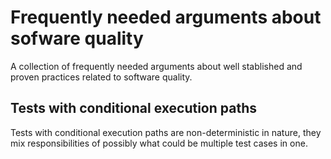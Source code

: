 # Frequently needed arguments about sofware quality

A collection of frequently needed arguments about well stablished and proven practices related to software quality.

## Tests with conditional execution paths

Tests with conditional execution paths are non-deterministic in nature, they mix responsibilities of possibly what could be multiple test cases in one.

